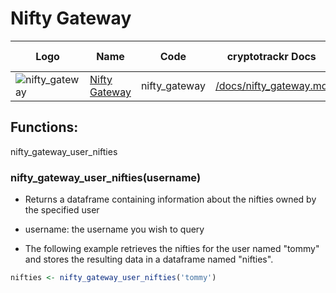 # Nifty Gateway

| Logo                                                                                                                  | Name                                           | Code          | cryptotrackr Docs                                                                                      | Exchange Docs                                                                                          | Source Code                                                                                    |
|------------|------------|------------|------------|------------|------------|
| ![nifty_gateway](https://encrypted-tbn0.gstatic.com/images?q=tbn:ANd9GcSrQfBZIOmocIpXpnQxeaKB2X81gSYfJ7X1Ww&usqp=CAU) | [Nifty Gateway](https://www.niftygateway.com/) | nifty_gateway | [/docs/nifty_gateway.md](https://github.com/TrevorFrench/cryptotrackr/blob/main/docs/nifty_gateway.md) | [🏢](https://niftygateway.notion.site/Nifty-Gateway-OAuth-Public-API-12d0a73c3ca24ab096084fa0334ba895) | [/R/nifty_gateway.R](https://github.com/TrevorFrench/cryptotrackr/blob/main/R/nifty_gateway.R) |

## Functions:

nifty_gateway_user_nifties

### nifty_gateway_user_nifties(username)

-   Returns a dataframe containing information about the nifties owned by the specified user

-   username: the username you wish to query

-   The following example retrieves the nifties for the user named "tommy" and stores the resulting data in a dataframe named "nifties".

``` r
nifties <- nifty_gateway_user_nifties('tommy')
```
